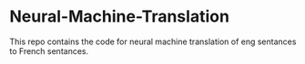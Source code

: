 # Neural-Machine-Translation
This repo contains the code for neural machine translation of eng sentances to French sentances.
